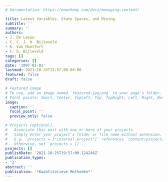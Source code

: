 ```yaml
---
# Documentation: https://wowchemy.com/docs/managing-content/

title: Latent Variables, State Spaces, and Mixing
subtitle: ''
summary: ''
authors:
- J. De Leeuw
- C. C. J. H. Bijleveld
- K. Van Montfort
- F. D. Bijleveld
tags: []
categories: []
date: '1997-01-01'
lastmod: 2021-10-25T15:57:00-04:00
featured: false
draft: false

# Featured image
# To use, add an image named `featured.jpg/png` to your page's folder.
# Focal points: Smart, Center, TopLeft, Top, TopRight, Left, Right, BottomLeft, Bottom, BottomRight.
image:
  caption: ''
  focal_point: ''
  preview_only: false

# Projects (optional).
#   Associate this post with one or more of your projects.
#   Simply enter your project's folder or file name without extension.
#   E.g. `projects = ["internal-project"]` references `content/project/deep-learning/index.md`.
#   Otherwise, set `projects = []`.
projects: []
publishDate: '2021-10-25T19:57:00.124246Z'
publication_types:
- '2'
abstract: ''
publication: '*Kwantitatieve Methoden*'
---
```

